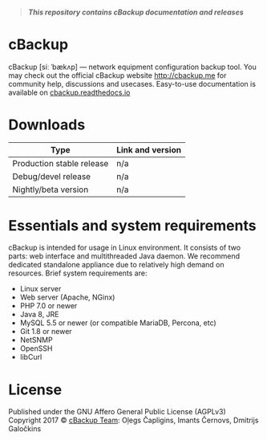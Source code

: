 > ##### This repository contains cBackup documentation and releases

# cBackup

cBackup [siː ˈbækʌp] — network equipment configuration backup tool. You may check out the official cBackup website <http://cbackup.me> for community help, discussions and usecases. Easy-to-use documentation is available on [cbackup.readthedocs.io](http://http://cbackup.rtfd.io/)

# Downloads

Type | Link and version
--------- | ---------
Production stable release | n/a
Debug/devel release | n/a
Nightly/beta version | n/a 

# Essentials and system requirements

cBackup is intended for usage in Linux environment. It consists of two parts: web interface and multithreaded Java daemon. We recommend dedicated standalone appliance due to relatively high demand on resources. Brief system requirements are:
* Linux server
* Web server (Apache, NGinx)
* PHP 7.0 or newer
* Java 8, JRE
* MySQL 5.5 or newer (or compatible MariaDB, Percona, etc)
* Git 1.8 or newer
* NetSNMP
* OpenSSH
* libCurl

# License

Published under the GNU Affero General Public License (AGPLv3)<br>
Copyright 2017 © [cBackup Team](http://cbackup.me): Oļegs Čapligins, Imants Černovs, Dmitrijs Galočkins  
